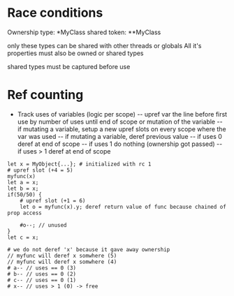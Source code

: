 
# Race conditions

Ownership type: *MyClass
shared token: **MyClass

only these types can be shared with other threads or globals
All it's properties must also be owned or shared types

shared types must be captured before use


# Ref counting

- Track uses of variables (logic per scope)
-- upref var the line before first use by number of uses until end of scope or mutation of the variable
-- if mutating a variable, setup a new upref slots on every scope where the var was used
-- if mutating a variable, deref previous value
-- if uses 0 deref at end of scope
-- if uses 1 do nothing (ownership got passed)
-- if uses > 1 deref at end of scope

```
let x = MyObject{...}; # initialized with rc 1
# upref slot (+4 = 5)
myfunc(x)
let a = x;
let b = x;
if(50/50) {
	# upref slot (+1 = 6)
	let o = myfunc(x).y; deref return value of func because chained of prop access

	#o--; // unused
}
let c = x;

# we do not deref 'x' because it gave away ownership
// myfunc will deref x somwhere (5)
// myfunc will deref x somwhere (4)
# a-- // uses == 0 (3)
# b-- // uses == 0 (2)
# c-- // uses == 0 (1)
# x-- // uses > 1 (0) -> free
```
